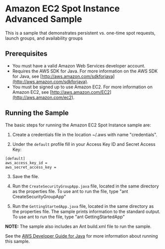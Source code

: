 # Amazon EC2 Spot Instance Advanced Sample

This is a sample that demonstrates persistent vs. one-time spot requests, launch groups, and availability groups

## Prerequisites

*   You must have a valid Amazon Web Services developer account.
*   Requires the AWS SDK for Java. For more information on the AWS SDK for Java, see [http://aws.amazon.com/sdkforjava](http://aws.amazon.com/sdkforjava).
*   You must be signed up to use Amazon EC2. For more information on Amazon EC2, see [http://aws.amazon.com/EC2](http://aws.amazon.com/ec2).

## Running the Sample

The basic steps for running the Amazon EC2 Spot Instance sample are:

1.  Create a credentials file in the location ~/.aws with name "credentials".

2.  Under the `default` profile fill in your Access Key ID and Secret Access Key:

  ```
  [default]
  aws_access_key_id =
  aws_secret_access_key =
  ```

3.  Save the file.

4.  Run the `CreateSecurityGroupApp.java` file, located in the same directory as the properties file. To use ant to run the file, type "ant CreateSecurityGroupApp"

5.  Run the `GettingStartedApp.java` file, located in the same directory as the properties file. The sample prints information to the standard output. To use ant to run the file, type "ant GettingStartedApp"

**NOTE:** The sample also includes an Ant build.xml file to run the sample.

See the [AWS Developer Guide for Java](http://docs.amazonwebservices.com/AWSSdkDocsJava/latest/DeveloperGuide/tutorial-spot-advanced-java.html) for more information about running this sample.
